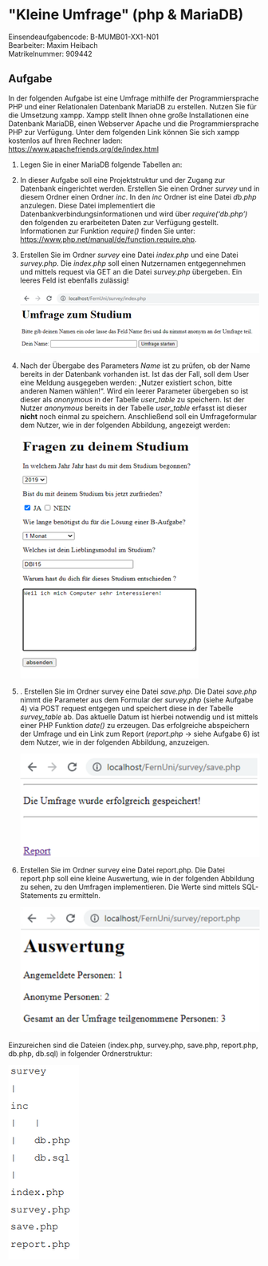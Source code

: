 # "Kleine Umfrage" (php & MariaDB)
Einsendeaufgabencode: B-MUMB01-XX1-N01  
Bearbeiter: Maxim Heibach  
Matrikelnummer: 909442      

## Aufgabe
In der folgenden Aufgabe ist eine Umfrage mithilfe der Programmiersprache PHP und einer Relationalen Datenbank MariaDB zu erstellen.
Nutzen Sie für die Umsetzung xampp. Xampp stellt Ihnen ohne große Installationen eine Datenbank MariaDB, einen Webserver Apache und die Programmiersprache PHP zur Verfügung. Unter dem
folgenden Link können Sie sich xampp kostenlos auf Ihren Rechner laden:
https://www.apachefriends.org/de/index.html

1. Legen Sie in einer MariaDB folgende Tabellen an:

2. In dieser Aufgabe soll eine Projektstruktur und der Zugang zur Datenbank eingerichtet werden.
Erstellen Sie einen Ordner *survey* und in diesem Ordner einen Ordner *inc*. In den *inc* Ordner ist eine Datei *db.php* anzulegen. Diese Datei implementiert die Datenbankverbindungsinformationen und wird über *require(‘db.php’)* den folgenden zu erarbeiteten Daten zur Verfügung gestellt. Informationen zur Funktion *require()* finden Sie unter:
https://www.php.net/manual/de/function.require.php. 

3. Erstellen Sie im Ordner *survey* eine Datei *index.php* und eine Datei *survey.php*. Die *index.php* soll einen Nutzernamen entgegennehmen und mittels request via GET an die
Datei *survey.php* übergeben. Ein leeres Feld ist ebenfalls zulässig!

    ![Aufgabe 3](task3.png)

4. Nach der Übergabe des Parameters *Name* ist zu prüfen, ob der Name bereits in der Datenbank vorhanden ist. Ist das der Fall, soll dem User eine Meldung ausgegeben werden: „Nutzer existiert schon, bitte anderen Namen wählen!“. Wird ein leerer Parameter übergeben so ist dieser als *anonymous* in der Tabelle *user_table* zu speichern. Ist der Nutzer *anonymous* bereits in der Tabelle *user_table* erfasst ist dieser **nicht** noch einmal zu speichern. Anschließend soll ein Umfrageformular dem Nutzer, wie in der folgenden Abbildung, angezeigt werden: 

    ![Aufgabe 4](task4.png)

5. . Erstellen Sie im Ordner survey eine Datei *save.php*. Die Datei *save.php* nimmt die Parameter aus dem Formular der *survey.php* (siehe Aufgabe 4) via POST request entgegen und speichert diese in der Tabelle *survey_table* ab. Das aktuelle Datum ist hierbei notwendig und ist mittels einer PHP Funktion *date()* zu erzeugen. Das erfolgreiche abspeichern der Umfrage und ein Link zum Report (*report.php* -> siehe Aufgabe 6) ist dem Nutzer, wie in der folgenden Abbildung, anzuzeigen.

    ![Aufgabe 5](task5.png)

6. Erstellen Sie im Ordner survey eine Datei report.php. Die Datei report.php soll eine kleine Auswertung, wie in der folgenden Abbildung zu 
sehen, zu den Umfragen implementieren. Die Werte sind mittels SQL-Statements zu ermitteln.

    ![Aufgabe 6](task6.png)

Einzureichen sind die Dateien (index.php, survey.php, save.php, report.php, db.php, db.sql) in folgender Ordnerstruktur: 

![structure](structure.png)